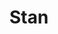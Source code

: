 ---
git: https://github.com/stan-dev
logohandle: mc-stan
sort: stan
title: Stan
twitter: https://x.com/mcmc_stan
website: https://mc-stan.org/
youtube: https://youtube.com/channel/UCwgN5srGpBH4M-Zc2cAluOA
---